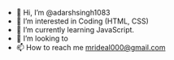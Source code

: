 - 👋 Hi, I’m @adarshsingh1083
- 👀 I’m interested in Coding (HTML, CSS)
- 🌱 I’m currently learning JavaScript.
- 💞️ I’m looking to
- 📫 How to reach me mrideal000@gmail.com

<!---
adarshsingh1083/adarshsingh1083 is a ✨ special ✨ repository because its `README.md` (this file) appears on your GitHub profile.
You can click the Preview link to take a look at your changes.
--->
